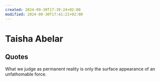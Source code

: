 ```yaml
---
created: 2024-09-30T17:39:24+02:00
modified: 2024-09-30T17:41:21+02:00
---
```


# Taisha Abelar

## Quotes
What we judge as permanent reality is only the surface appearance of an unfathomable force.
